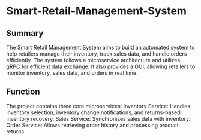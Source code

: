 # Smart-Retail-Management-System
## Summary
The Smart Retail Management System aims to build an automated system to help retailers manage their inventory, track sales data, and handle orders efficiently. The system follows a microservice architecture and utilizes gRPC for efficient data exchange. It also provides a GUI, allowing retailers to monitor inventory, sales data, and orders in real time.
## Function
The project contains three core microservices:
Inventory Service: Handles inventory selection, inventory change notifications, and returns-based inventory recovery.
Sales Service: Synchronizes sales data with inventory.
Order Service: Allows retrieving order history and processing product returns.
